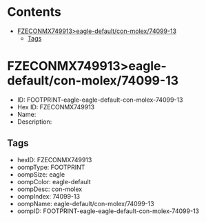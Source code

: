 



Contents
========

* [FZECONMX749913>eagle-default/con-molex/74099-13](#fzeconmx749913eagle-defaultcon-molex74099-13)
	* [Tags](#tags)

# FZECONMX749913>eagle-default/con-molex/74099-13

- ID: FOOTPRINT-eagle-eagle-default-con-molex-74099-13
- Hex ID: FZECONMX749913
- Name: 
- Description: 

## Tags

- hexID: FZECONMX749913
- oompType: FOOTPRINT
- oompSize: eagle
- oompColor: eagle-default
- oompDesc: con-molex
- oompIndex: 74099-13
- oompName: eagle-default/con-molex/74099-13
- oompID: FOOTPRINT-eagle-eagle-default-con-molex-74099-13
